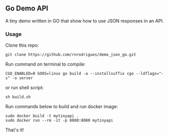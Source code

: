 ## Go Demo API ##

A tiny demo written in GO that show how to use JSON responses in an API.


### Usage ###

Clone this repo:
```
git clone https://github.com/rnrodrigues/demo_json_go.git
```

Run command on terminal to compile:
```
CGO_ENABLED=0 GOOS=linux go build -a --installsuffix cgo --ldflags="-s" -o server
```

or run shell script:
```
sh build.sh
```

Run commands below to build and run docker image:
```
sudo docker build -t mytinyapi .
sudo docker run --rm -it -p 8080:8080 mytinyapi
```
That's it!
